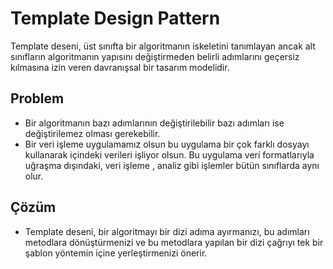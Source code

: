 # Template Design Pattern

Template deseni, üst sınıfta bir algoritmanın iskeletini tanımlayan ancak alt sınıfların algoritmanın yapısını değiştirmeden belirli adımlarını geçersiz kılmasına izin veren davranışsal bir tasarım modelidir.

## Problem

- Bir algoritmanın bazı adımlarının değiştirilebilir bazı adımları ise değiştirilemez olması gerekebilir.
- Bir veri işleme uygulamamız olsun bu uygulama bir çok farklı dosyayı kullanarak içindeki verileri işliyor olsun. Bu uygulama veri formatlarıyla uğraşma dışındaki, veri işleme , analiz gibi işlemler bütün sınıflarda aynı olur.

## Çözüm

- Template deseni, bir algoritmayı bir dizi adıma ayırmanızı, bu adımları metodlara dönüştürmenizi ve bu metodlara yapılan bir dizi çağrıyı tek bir şablon yöntemin içine yerleştirmenizi önerir.

